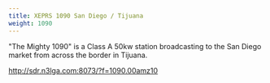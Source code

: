 ```yaml
---
title: XEPRS 1090 San Diego / Tijuana
weight: 1090
---
```

"The Mighty 1090" is a Class A 50kw station broadcasting
to the San Diego market from across the border in Tijuana.

http://sdr.n3lga.com:8073/?f=1090.00amz10
